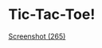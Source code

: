 # Tic-Tac-Toe!

[Screenshot (265)](https://user-images.githubusercontent.com/91051576/176988519-708dc891-a236-4356-8c52-a483c5f754a7.png)
